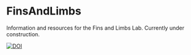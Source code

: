 # FinsAndLimbs
Information and resources for the Fins and Limbs Lab. Currently under construction. 


[![DOI](https://zenodo.org/badge/684175073.svg)](https://zenodo.org/badge/latestdoi/684175073)
